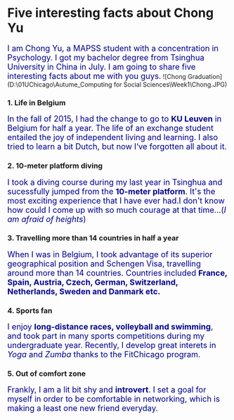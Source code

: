 #  **Five interesting facts about Chong Yu**

<font size=4 color=DarkBlue>I am Chong Yu, a MAPSS student with a concentration in Psychology. I got my bachelor degree from Tsinghua University in China in July. I am going to share five interesting facts about me with you guys.</font>
![Chong Graduation](D:\01UChicago\Autume_Computing for Social Sciences\Week1\Chong.JPG)

### 1. Life in Belgium
<font size=4 color=DarkBlue>In the fall of 2015, I had the change to go to **KU Leuven** in Belgium for half a year. The life of an exchange student entailed the joy of independent living and learning. I also tried to learn a bit Dutch, but now I‘ve forgotten all about it.</font>

### 2. 10-meter platform diving
<font size=4 color=DarkBlue>I took a diving course during my last year in Tsinghua and sucessfully jumped from the **10-meter platform**. It's the most exciting experience that I have ever had.I don't know how could I come up with so much courage at that time...(*I am afraid of heights*)</font>

### 3. Travelling more than 14 countries in half a year
<font size=4 color=DarkBlue>When I was in Belgium, I took advantage of its superior geographical position and Schengen Visa, travelling around more than 14 countries. Countries included **France, Spain, Austria, Czech, German, Switzerland, Netherlands, Sweden and Danmark etc.**</font>

### 4. Sports fan
<font size=4 color=DarkBlue>I enjoy **long-distance races, volleyball and swimming**, and took part in many sports competitions during my undergraduate year. Recently, I develop great interets in *Yoga* and *Zumba* thanks to the FitChicago program.</font>

### 5. Out of comfort zone
<font size=4 color=DarkBlue>Frankly, I am a lit bit shy and **introvert**. I set a goal for myself in order to be comfortable in networking, which is making a least one new friend everyday.</font>

